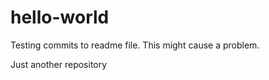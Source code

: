 # hello-world

Testing commits to readme file.  This might cause a problem.  


Just another repository
